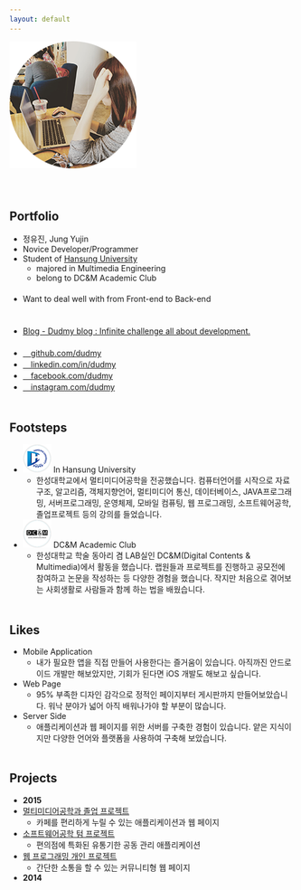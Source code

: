```yaml
---
layout: default
---
```


![me](img/me.png)  
　  
　  
## Portfolio

* 정유진, Jung Yujin
* Novice Developer/Programmer
* Student of [Hansung University](http://www.hansung.ac.kr/web/www/home)
    - majored in Multimedia Engineering
    - belong to DC&M Academic Club  
 　
* Want to deal well with from Front-end to Back-end  
 　  
 　
* [Blog - Dudmy blog : Infinite challenge all about development.](http://blog.dudmy.net)  
 　
* [<i class="fa fa-github"></i>　github.com/dudmy](https://github.com/dudmy)
* [<i class="fa fa-linkedin"></i>　linkedin.com/in/dudmy](https://www.linkedin.com/in/dudmy)
* [<i class="fa fa-facebook-square"></i>　facebook.com/dudmy](https://www.facebook.com/dudmy)
* [<i class="fa fa-instagram"></i>　instagram.com/dudmy](https://instagram.com/dudmy)  
　  

## Footsteps

* ![hansung univ.](img/1.png) In Hansung University
    - 한성대학교에서 멀티미디어공학을 전공했습니다. 컴퓨터언어를 시작으로 자료구조, 알고리즘, 객체지향언어, 멀티미디어 통신, 데이터베이스, JAVA프로그래밍, 서버프로그래밍, 운영체제, 모바일 컴퓨팅, 웹 프로그래밍, 소프트웨어공학, 졸업프로젝트 등의 강의를 들었습니다.
* ![dcnm](img/2.png) DC&M Academic Club
    - 한성대학교 학술 동아리 겸 LAB실인 DC&M(Digital Contents & Multimedia)에서 활동을 했습니다. 랩원들과 프로젝트를 진행하고 공모전에 참여하고 논문을 작성하는 등 다양한 경험을 했습니다. 작지만 처음으로 겪어보는 사회생활로 사람들과 함께 하는 법을 배웠습니다.  
　  

## Likes

* <i class="fa fa-mobile-phone fa-lg fa-fw"></i> Mobile Application
    - 내가 필요한 앱을 직접 만들어 사용한다는 즐거움이 있습니다. 아직까진 안드로이드 개발만 해보았지만, 기회가 된다면 iOS 개발도 해보고 싶습니다.
* <i class="fa fa-desktop fa-lg fa-fw"></i> Web Page
    - 95% 부족한 디자인 감각으로 정적인 페이지부터 게시판까지 만들어보았습니다. 워낙 분야가 넓어 아직 배워나가야 할 부분이 많습니다.
* <i class="fa fa-server fa-lg fa-fw"></i> Server Side
    - 애플리케이션과 웹 페이지를 위한 서버를 구축한 경험이 있습니다. 얕은 지식이지만 다양한 언어와 플랫폼을 사용하여 구축해 보았습니다.  
　  

## Projects  

* **2015**  
* [멀티미디어공학과 졸업 프로젝트](/2015/06/04/hsu-graduation-project.html)  
    - 카페를 편리하게 누릴 수 있는 애플리케이션과 웹 페이지
* [소프트웨어공학 텀 프로젝트](/2015/06/19/hsu-software-engineering.html)  
    - 편의점에 특화된 유통기한 공동 관리 애플리케이션
* [웹 프로그래밍 개인 프로젝트](/2015/06/18/hsu-web-programming.html)  
    - 간단한 소통을 할 수 있는 커뮤니티형 웹 페이지
* **2014**